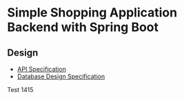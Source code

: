 # Simple Shopping Application Backend with Spring Boot

## Design

- [API Specification](documents/design/api.md)
- [Database Design Specification](documents/design/database.md)

Test  1415

